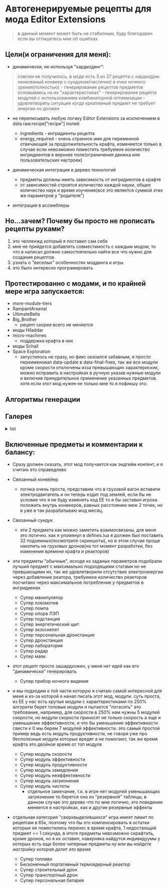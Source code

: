 
# Автогенерируемые рецепты для мода Editor Extensions

> в данный момент может быть не стабилным, буду благодарен если вы отпишетесь мне об ошибках

## Цели(и ограничения для меня):
- динамически, не используя "хардкодинг":
> совсем не получилось, в моде есть 3 из 27 рецепта с хардкодом: линкованый конвеер с сундуком(частично) и очки ночного зрения(полностью)
	- генерирование рецептов предметов основываясь на их "характеристиках"
	- генерирование рецепта модулей с использованием комбинаторной оптимизации
	- удовлетворять ситуации когда креативный предмет не требует энергии но должен

- не переписывать любую логику Editor Extensions за исключением в data.raw.recipe["recipe"] полей:
	- ingredients - ингридиенты рецепта
	- energy_required - очень странное имя для переменной отвечающей за продолжительность крафта, изменяется только в случае если невозможно поместить требуемое количество ингридиентов в верхнее поле(ограничения движка или пользовательских настроек)

- динамическая интеграция в дерево технологий
	- предметы должны иметь зависимость от ингридиентов в крафте
	- от зависимостей строятся количество каждой науки, общее количество наук и время изучения(все это является суммой этих же параметров у "родителя")

- интеграция в ассемблеры

## Но...зачем? Почему бы просто не прописать рецепты руками?
 1. это челленжд который я поставил сам себе
 2. мне не прийдется добавлять совместимость с каждым модом, то что я написал должно самостоятельно найти все что нужно для создания рецептов
 3. узнать о "веселых" особенностях моддинга и игры
 4. это было интересно програмировать

## Протестированно с модами, и по крайней мере игра запускается:
- more-module-tiers
- RampantArsenal
- UltimateBelts
- Big_Brother
	- рецепт скорее всего не меняется
- моды Hiladdar
- micro-machines
	- поддержка крафта в них
- моды Schall
- Space Exploration
	- запустилось не сразу, но фикс оказался забавным, я просто переименовал data-update в data-final-fixes, так же все модули кроме скорости отключены изза превышающих характерискик, можно исправить в настройках в ручную указав нужные модули и включив принудительное применение указанных предметов. хотя если этот мод нужен не только мне то я пофикшу это.

## Алгоритмы генерации

## Галерея
<details>
<summary>list</summary>

![рецепты](/gallery/recipes.png)
![cвязанный сундук](/gallery/linked-chest.png)

</details>

## Включенные предметы и комментарии к балансу:
* Сразу должен сказать, этот мод получается как эндгейм контент, и я считаю это справедливо

- Связанный конвейер
	- логика очень проста, представим что в грузовой вагон вставили электродвигатель и он теперь ездит под землей, если бы не условие что я не буду изменять код EE то я бы заставил игрока положить внутрь конвееров, равных расстоянию меж 2 точек, но я уже и так разрабатываю мод месяц. 

- Связанный сундук
	- эти 2 предмета как можно заметить взаимосвязаны, для меня это логично. как я упомянул в defines.lua я должен был поставить 32 подземных(посмотрите скриншоты), но в этом случае проще накопить на грузовых дронов(на тот момент разработки, без изменения времени крафта и реакторов)

- эти предметы "обычные", исходя из заданых параметров подобрали лучший предмет с максимально подходящими статами но не превшающими их, так же удовлетворили отсутствие электроэнергии через добавление реатора, требуемое количество реакторов посчитано через максимальное потребление у предметов в ингридиенах
	- Супер манипулятор
	- Супер локомотив
	- Супер помпа
	- Супер опора ЛЭП
	- Супер подстанция
	- Супер энергетический щит
	- Супер экзоскелет
	- Супер персональная дронстанция
	- Супер дронстанция
	- Супер лаборатория
	- Супер радар
	- Супер маяк

- этот рецепт просто зашардхожен, у меня нет идей как его "динамически" генерировать
	- Супер прибор ночного видения

- и мы подходим к той части которую я считаю самой интересной для меня и из-за которой я начал писать этот мод, модули. суть проста, из EE у нас есть крутые модули с характеристиками по 250% алгоритм берет топовые модули и пытается "погасить" это требование, например, для скорости в 250% нам нужны 5 модулей скорости, но модули скорости приносят не только скорость а еще и уменьшение эффективности, и что бы уменьшение эффективности свести к 0 мы берем 7 модулей эффективности. это самый простой пример ведь есть модуль продуктивности, не говоря уже про бесполезные модули которые вредят а не помогают, так же время крафта это двойное время от топ модуля
	- Супер модуль скорости
	- Супер модуль эффективности
	- Супер модуль продуктивности
	- Супер модуль замедления
	- Супер модуль неэффективности
	- Супер модуль загрязнения
	- Супер модуль чистоты
		- отдельное замечание, т.к. в игре нет модулей уменьшающих загрязнение то берется оно из "резервной" таблицы, в данном случае это дерево что по мне логично, это поведение меняется в настройках, как и другие резервные эффекты

- отдельная категория "сверхвыделившихся" игра имеет лимит по рецептам в 65к, поэтому что бы это компенсировать я остатки которые не поместились перенес в время крафта, 1 недостающий предмет == 1 секунда, в итоге предметы невозможно скрафтить, кроме дронов, но я их оставил, наверняка найдутся индивидуумы у которых есть еще более читерные предметы _ну или вы найдете настройку которая делит это время_
	- Супер топливо
	- Бесконечный портативный термоядерный реактор
	- Супер строительный дрон
	- Супер транспортный дрон
	- Супер персональная батарея